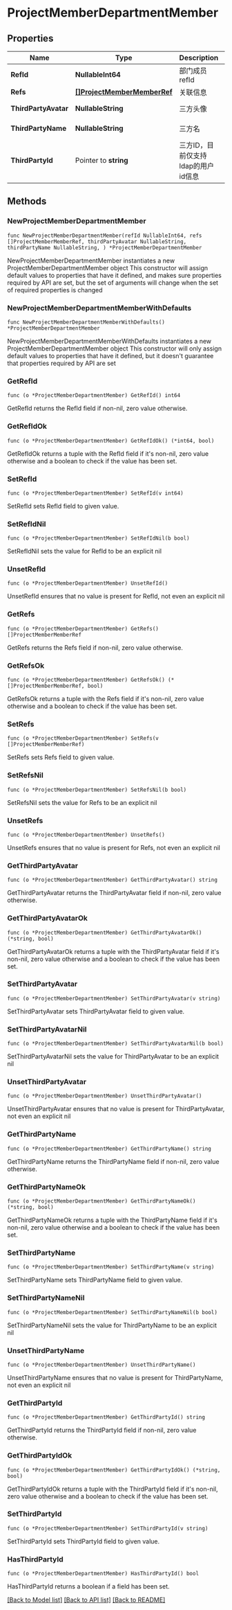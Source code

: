 # ProjectMemberDepartmentMember

## Properties

Name | Type | Description | Notes
------------ | ------------- | ------------- | -------------
**RefId** | **NullableInt64** | 部门成员refId | 
**Refs** | [**[]ProjectMemberMemberRef**](ProjectMemberMemberRef.md) | 关联信息 | 
**ThirdPartyAvatar** | **NullableString** | 三方头像 | [default to ""]
**ThirdPartyName** | **NullableString** | 三方名 | [default to ""]
**ThirdPartyId** | Pointer to **string** | 三方ID，目前仅支持ldap的用户id信息 | [optional] [default to ""]

## Methods

### NewProjectMemberDepartmentMember

`func NewProjectMemberDepartmentMember(refId NullableInt64, refs []ProjectMemberMemberRef, thirdPartyAvatar NullableString, thirdPartyName NullableString, ) *ProjectMemberDepartmentMember`

NewProjectMemberDepartmentMember instantiates a new ProjectMemberDepartmentMember object
This constructor will assign default values to properties that have it defined,
and makes sure properties required by API are set, but the set of arguments
will change when the set of required properties is changed

### NewProjectMemberDepartmentMemberWithDefaults

`func NewProjectMemberDepartmentMemberWithDefaults() *ProjectMemberDepartmentMember`

NewProjectMemberDepartmentMemberWithDefaults instantiates a new ProjectMemberDepartmentMember object
This constructor will only assign default values to properties that have it defined,
but it doesn't guarantee that properties required by API are set

### GetRefId

`func (o *ProjectMemberDepartmentMember) GetRefId() int64`

GetRefId returns the RefId field if non-nil, zero value otherwise.

### GetRefIdOk

`func (o *ProjectMemberDepartmentMember) GetRefIdOk() (*int64, bool)`

GetRefIdOk returns a tuple with the RefId field if it's non-nil, zero value otherwise
and a boolean to check if the value has been set.

### SetRefId

`func (o *ProjectMemberDepartmentMember) SetRefId(v int64)`

SetRefId sets RefId field to given value.


### SetRefIdNil

`func (o *ProjectMemberDepartmentMember) SetRefIdNil(b bool)`

 SetRefIdNil sets the value for RefId to be an explicit nil

### UnsetRefId
`func (o *ProjectMemberDepartmentMember) UnsetRefId()`

UnsetRefId ensures that no value is present for RefId, not even an explicit nil
### GetRefs

`func (o *ProjectMemberDepartmentMember) GetRefs() []ProjectMemberMemberRef`

GetRefs returns the Refs field if non-nil, zero value otherwise.

### GetRefsOk

`func (o *ProjectMemberDepartmentMember) GetRefsOk() (*[]ProjectMemberMemberRef, bool)`

GetRefsOk returns a tuple with the Refs field if it's non-nil, zero value otherwise
and a boolean to check if the value has been set.

### SetRefs

`func (o *ProjectMemberDepartmentMember) SetRefs(v []ProjectMemberMemberRef)`

SetRefs sets Refs field to given value.


### SetRefsNil

`func (o *ProjectMemberDepartmentMember) SetRefsNil(b bool)`

 SetRefsNil sets the value for Refs to be an explicit nil

### UnsetRefs
`func (o *ProjectMemberDepartmentMember) UnsetRefs()`

UnsetRefs ensures that no value is present for Refs, not even an explicit nil
### GetThirdPartyAvatar

`func (o *ProjectMemberDepartmentMember) GetThirdPartyAvatar() string`

GetThirdPartyAvatar returns the ThirdPartyAvatar field if non-nil, zero value otherwise.

### GetThirdPartyAvatarOk

`func (o *ProjectMemberDepartmentMember) GetThirdPartyAvatarOk() (*string, bool)`

GetThirdPartyAvatarOk returns a tuple with the ThirdPartyAvatar field if it's non-nil, zero value otherwise
and a boolean to check if the value has been set.

### SetThirdPartyAvatar

`func (o *ProjectMemberDepartmentMember) SetThirdPartyAvatar(v string)`

SetThirdPartyAvatar sets ThirdPartyAvatar field to given value.


### SetThirdPartyAvatarNil

`func (o *ProjectMemberDepartmentMember) SetThirdPartyAvatarNil(b bool)`

 SetThirdPartyAvatarNil sets the value for ThirdPartyAvatar to be an explicit nil

### UnsetThirdPartyAvatar
`func (o *ProjectMemberDepartmentMember) UnsetThirdPartyAvatar()`

UnsetThirdPartyAvatar ensures that no value is present for ThirdPartyAvatar, not even an explicit nil
### GetThirdPartyName

`func (o *ProjectMemberDepartmentMember) GetThirdPartyName() string`

GetThirdPartyName returns the ThirdPartyName field if non-nil, zero value otherwise.

### GetThirdPartyNameOk

`func (o *ProjectMemberDepartmentMember) GetThirdPartyNameOk() (*string, bool)`

GetThirdPartyNameOk returns a tuple with the ThirdPartyName field if it's non-nil, zero value otherwise
and a boolean to check if the value has been set.

### SetThirdPartyName

`func (o *ProjectMemberDepartmentMember) SetThirdPartyName(v string)`

SetThirdPartyName sets ThirdPartyName field to given value.


### SetThirdPartyNameNil

`func (o *ProjectMemberDepartmentMember) SetThirdPartyNameNil(b bool)`

 SetThirdPartyNameNil sets the value for ThirdPartyName to be an explicit nil

### UnsetThirdPartyName
`func (o *ProjectMemberDepartmentMember) UnsetThirdPartyName()`

UnsetThirdPartyName ensures that no value is present for ThirdPartyName, not even an explicit nil
### GetThirdPartyId

`func (o *ProjectMemberDepartmentMember) GetThirdPartyId() string`

GetThirdPartyId returns the ThirdPartyId field if non-nil, zero value otherwise.

### GetThirdPartyIdOk

`func (o *ProjectMemberDepartmentMember) GetThirdPartyIdOk() (*string, bool)`

GetThirdPartyIdOk returns a tuple with the ThirdPartyId field if it's non-nil, zero value otherwise
and a boolean to check if the value has been set.

### SetThirdPartyId

`func (o *ProjectMemberDepartmentMember) SetThirdPartyId(v string)`

SetThirdPartyId sets ThirdPartyId field to given value.

### HasThirdPartyId

`func (o *ProjectMemberDepartmentMember) HasThirdPartyId() bool`

HasThirdPartyId returns a boolean if a field has been set.


[[Back to Model list]](../README.md#documentation-for-models) [[Back to API list]](../README.md#documentation-for-api-endpoints) [[Back to README]](../README.md)


